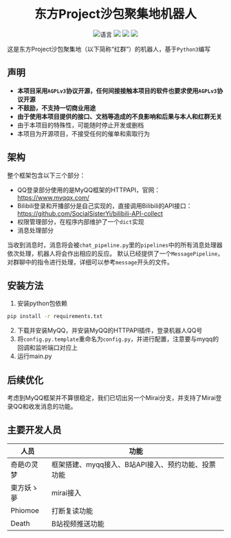 <div align="center">
  
# 东方Project沙包聚集地机器人
![](https://img.shields.io/github/languages/top/Touhou-Freshman-Camp/Touhou-Freshman-Camp-Robot "语言")
[![](https://img.shields.io/github/workflow/status/Touhou-Freshman-Camp/Touhou-Freshman-Camp-Robot/python-test)](https://github.com/FlyingLu/Touhou-Freshman-Camp-Robot/actions/workflows/python-test.yml "代码分析")
[![](https://img.shields.io/github/contributors/Touhou-Freshman-Camp/Touhou-Freshman-Camp-Robot)](https://github.com/FlyingLu/Touhou-Freshman-Camp-Robot/graphs/contributors "贡献者")
[![](https://img.shields.io/github/license/Touhou-Freshman-Camp/Touhou-Freshman-Camp-Robot)](https://github.com/FlyingLu/Touhou-Freshman-Camp-Robot/blob/master/LICENSE "许可协议")
</div>
  
这是东方Project沙包聚集地（以下简称“红群”）的机器人，基于`Python3`编写

## 声明
* **本项目采用`AGPLv3`协议开源，任何间接接触本项目的软件也要求使用`AGPLv3`协议开源**
* **不鼓励，不支持一切商业用途**
* **由于使用本项目提供的接口、文档等造成的不良影响和后果与本人和红群无关**
* 由于本项目的特殊性，可能随时停止开发或删档
* 本项目为开源项目，不接受任何的催单和索取行为

## 架构
整个框架包含以下三个部分：
* QQ登录部分使用的是MyQQ框架的HTTPAPI，官网：https://www.myqqx.com/
* Bilibili登录和开播部分是自己实现的，直接调用Bilibili的API接口：https://github.com/SocialSisterYi/bilibili-API-collect
* 权限管理部分，在程序内部维护了一个`dict`实现
* 消息处理部分

当收到消息时，消息将会被`chat_pipeline.py`里的`pipelines`中的所有消息处理器依次处理，机器人将会作出相应的反应。
默认已经提供了一个`MessagePipeline`，对群聊中的指令进行处理，详细可以参考`message`开头的文件。

## 安装方法
1. 安装python包依赖
```bash
pip install -r requirements.txt
```
2. 下载并安装MyQQ，并安装MyQQ的HTTPAPI插件，登录机器人QQ号
3. 将`config.py.template`重命名为`config.py`，并进行配置，注意要与myqq的回调和监听端口对应上
4. 运行main.py

## 后续优化
考虑到MyQQ框架并不算很稳定，我们已切出另一个Mirai分支，并支持了Mirai登录QQ和收发消息的功能。

## 主要开发人员
| 人员 | 功能 |
| ---- | ---- |
| 奇葩の灵梦 | 框架搭建、myqq接入、B站API接入、预约功能、投票功能  |
| 東方妖ゝ夢 | mirai接入 |
| Phiomoe | 打断复读功能 |
| Death | B站视频推送功能 |
